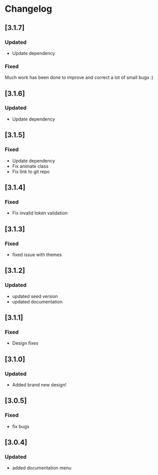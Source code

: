 # Changelog
## [3.1.7]
### Updated
- Update dependency 

### Fixed
Much work has been done to improve and correct a lot of small bugs :)

## [3.1.6]
### Updated
- Update dependency 

## [3.1.5]
### Fixed
- Update dependency 
- Fix animate class 
- Fix link to git repo

## [3.1.4]
### Fixed

- Fix invalid token validation

## [3.1.3]
### Fixed

- fixed issue with themes

## [3.1.2]
### Updated

- updated seed version
- updated documentation

## [3.1.1]
### Fixed

- Design fixes

## [3.1.0]
### Updated

- Added brand new design!

## [3.0.5]
### Fixed

- fix bugs

## [3.0.4]
### Updated

- added documentation menu
